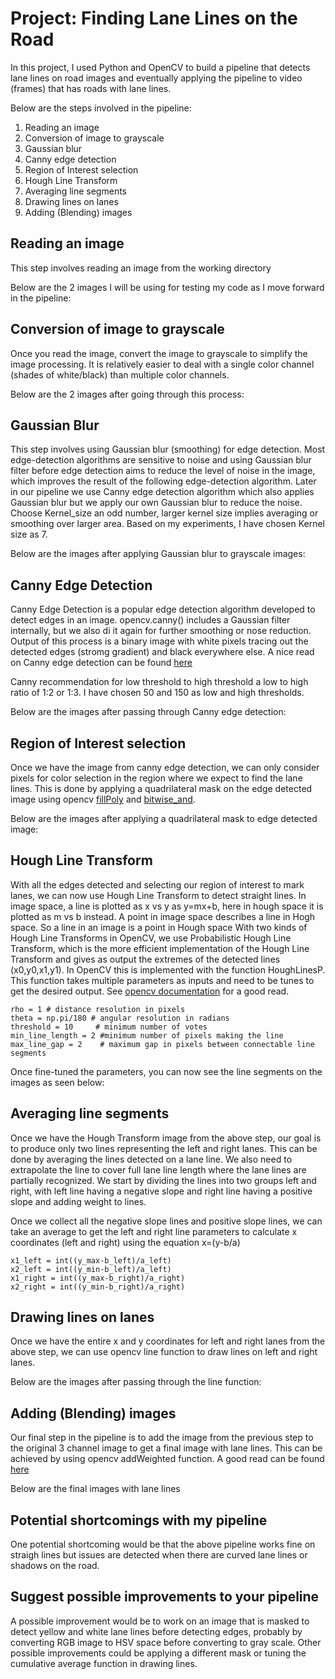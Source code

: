 # Project: Finding Lane Lines on the Road

In this project, I used Python and OpenCV to build a pipeline that detects lane lines on road images and eventually applying the pipeline to video (frames) that has roads with lane lines.

Below are the steps involved in the pipeline:
1. Reading an image
2. Conversion of image to grayscale
3. Gaussian blur
4. Canny edge detection
5. Region of Interest selection
6. Hough Line Transform
7. Averaging line segments
8. Drawing lines on lanes
9. Adding (Blending) images

## Reading an image
This step involves reading an image from the working directory

Below are the 2 images I will be using for testing my code as I move forward in the pipeline:

## Conversion of image to grayscale
Once you read the image, convert the image to grayscale to simplify the image processing. It is relatively easier to deal with a single color channel (shades of white/black) than multiple color channels. 

Below are the 2 images after going through this process:

## Gaussian Blur
This step involves using Gaussian blur (smoothing) for edge detection. Most edge-detection algorithms are sensitive to noise and using Gaussian blur filter before edge detection aims to reduce the level of noise in the image, which improves the result of the following edge-detection algorithm. Later in our pipeline we use Canny edge detection algorithm which also applies Gaussian blur but we apply our own Gaussian blur to reduce the noise. 
Choose Kernel_size an odd number, larger kernel size implies averaging or smoothing over larger area. Based on my experiments, I have chosen Kernel size as 7.

Below are the images after applying Gaussian blur to grayscale images:

## Canny Edge Detection
Canny Edge Detection is a popular edge detection algorithm developed to detect edges in an image.  opencv.canny() includes a Gaussian filter internally, but we also di it again for further smoothing or nose reduction. Output of this process is a binary image with white pixels tracing out the detected edges (stromg gradient) and black everywhere else.
A nice read on Canny edge detection can be found [here](https://en.wikipedia.org/wiki/Canny_edge_detector)

Canny recommendation for low threshold to high threshold a low to high ratio of 1:2 or 1:3. I have chosen 50 and 150 as low and high thresholds.

Below are the images after passing through Canny edge detection:

## Region of Interest selection
Once we have the image from canny edge detection, we can only consider pixels for color selection in the region where we expect to find the lane lines. This is done by applying a quadrilateral mask on the edge detected image using opencv [fillPoly](https://docs.opencv.org/3.0-beta/modules/imgproc/doc/drawing_functions.html#fillpoly) and [bitwise_and](https://docs.opencv.org/2.4/modules/core/doc/operations_on_arrays.html).

Below are the images after  applying a quadrilateral mask to edge detected image:

## Hough Line Transform
With all the edges detected and selecting our region of interest to mark lanes, we can now use Hough Line Transform to detect straight lines.
In image space, a line is plotted as x vs y as y=mx+b, here in hough space it is plotted as m vs b instead. A point in image space describes a line in Hogh space. So a line in an image is a point in Hough space
With two kinds of Hough Line Transforms in OpenCV, we use Probabilistic Hough Line Transform, which is the more efficient implementation of the Hough Line Transform and gives as output the extremes of the detected lines (x0,y0,x1,y1). In OpenCV this is implemented with the function HoughLinesP. 
This function takes multiple parameters as inputs and need to be tunes to get the desired output. See [opencv documentation](https://docs.opencv.org/2.4/modules/imgproc/doc/feature_detection.html?highlight=houghlinesp#houghlinesp) for a good read. 
``` 
rho = 1 # distance resolution in pixels 
theta = np.pi/180 # angular resolution in radians
threshold = 10     # minimum number of votes 
min_line_length = 2 #minimum number of pixels making the line
max_line_gap = 2    # maximum gap in pixels between connectable line segments
```
Once fine-tuned the parameters, you can now see the line segments on the images as seen below:

## Averaging line segments
Once we have the Hough Transform image from the above step, our goal is to produce only two lines representing the left and right lanes. This can be done by averaging the lines detected on a lane line. We also need to extrapolate the line to cover full lane line length where the lane lines are partially recognized.
We start by dividing the lines into two groups left and right, with left line having a negative slope and right line having a positive slope and adding weight to lines.

Once we collect all the negative slope lines and positive slope lines, we can take an average to get the left and right line parameters to calculate x coordinates (left and right) using the equation x=(y-b/a)
```
x1_left = int((y_max-b_left)/a_left)
x2_left = int((y_min-b_left)/a_left)
x1_right = int((y_max-b_right)/a_right)
x2_right = int((y_min-b_right)/a_right)
```

## Drawing lines on lanes
Once we have the entire x and y coordinates for left and right lanes from the above step, we can use opencv line function to draw lines on left and right lanes. 

Below are the images after passing through the line function:

## Adding (Blending) images
Our final step in the pipeline is to add the image from the previous step to the original 3 channel image to get a final image with lane lines. This can be achieved by using opencv addWeighted function.
A good read can be found [here](https://docs.opencv.org/2.4/modules/core/doc/operations_on_arrays.html?highlight=addweighted#addweighted)

Below are the final images with lane lines

## Potential shortcomings with my pipeline
One potential shortcoming would be that the above pipeline works fine on straigh lines but issues are detected when there are curved lane lines or shadows on the road. 

## Suggest possible improvements to your pipeline
A possible improvement would be to work on  an image that is masked to detect yellow and white lane lines before detecting edges, probably by converting RGB image to HSV space before converting to gray scale. Other possible improvements could be applying a different mask or tuning the cumulative average function in drawing lines.

